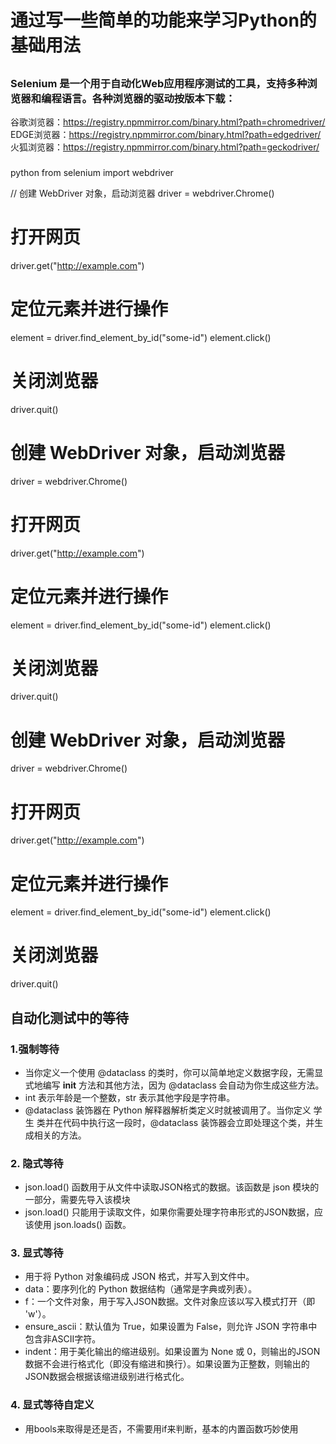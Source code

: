 # 通过写一些简单的功能来学习Python的基础用法


##
### Selenium 是一个用于自动化Web应用程序测试的工具，支持多种浏览器和编程语言。各种浏览器的驱动按版本下载：
谷歌浏览器：https://registry.npmmirror.com/binary.html?path=chromedriver/
EDGE浏览器：https://registry.npmmirror.com/binary.html?path=edgedriver/
火狐浏览器：https://registry.npmmirror.com/binary.html?path=geckodriver/
### 
python
from selenium import webdriver

// 创建 WebDriver 对象，启动浏览器
driver = webdriver.Chrome()

# 打开网页
driver.get("http://example.com")

# 定位元素并进行操作
element = driver.find_element_by_id("some-id")
element.click()

# 关闭浏览器
driver.quit()

# 创建 WebDriver 对象，启动浏览器
driver = webdriver.Chrome()

# 打开网页
driver.get("http://example.com")

# 定位元素并进行操作
element = driver.find_element_by_id("some-id")
element.click()

# 关闭浏览器
driver.quit()

# 创建 WebDriver 对象，启动浏览器
driver = webdriver.Chrome()

# 打开网页
driver.get("http://example.com")

# 定位元素并进行操作
element = driver.find_element_by_id("some-id")
element.click()

# 关闭浏览器
driver.quit()
## 自动化测试中的等待

### 1.强制等待

- 当你定义一个使用 @dataclass 的类时，你可以简单地定义数据字段，无需显式地编写 __init__ 方法和其他方法，因为 @dataclass 会自动为你生成这些方法。
- int 表示年龄是一个整数，str 表示其他字段是字符串。
- @dataclass 装饰器在 Python 解释器解析类定义时就被调用了。当你定义 学生 类并在代码中执行这一段时，@dataclass 装饰器会立即处理这个类，并生成相关的方法。




### 2. 隐式等待
- json.load() 函数用于从文件中读取JSON格式的数据。该函数是 json 模块的一部分，需要先导入该模块
- json.load() 只能用于读取文件，如果你需要处理字符串形式的JSON数据，应该使用 json.loads() 函数。



### 3. 显式等待
- 用于将 Python 对象编码成 JSON 格式，并写入到文件中。
- data：要序列化的 Python 数据结构（通常是字典或列表）。
- f：一个文件对象，用于写入JSON数据。文件对象应该以写入模式打开（即 'w'）。
- ensure_ascii：默认值为 True，如果设置为 False，则允许 JSON 字符串中包含非ASCII字符。
- indent：用于美化输出的缩进级别。如果设置为 None 或 0，则输出的JSON数据不会进行格式化（即没有缩进和换行）。如果设置为正整数，则输出的JSON数据会根据该缩进级别进行格式化。



### 4. 显式等待自定义
- 用bools来取得是还是否，不需要用if来判断，基本的内置函数巧妙使用



